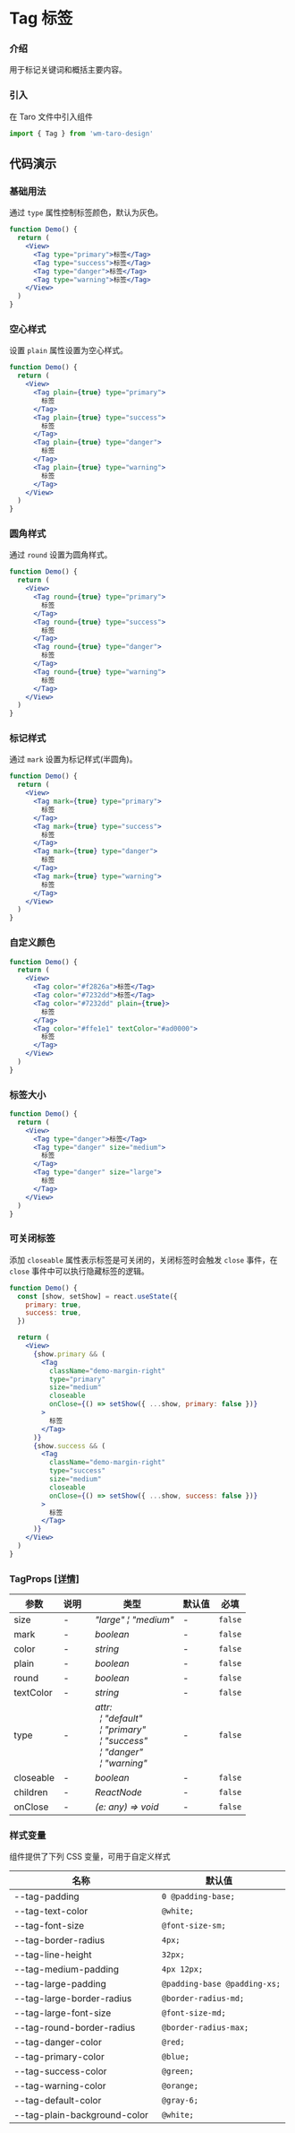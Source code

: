 # Tag 标签

### 介绍

用于标记关键词和概括主要内容。

### 引入

在 Taro 文件中引入组件

```js
import { Tag } from 'wm-taro-design'
```

## 代码演示

### 基础用法

通过 `type` 属性控制标签颜色，默认为灰色。

```jsx
function Demo() {
  return (
    <View>
      <Tag type="primary">标签</Tag>
      <Tag type="success">标签</Tag>
      <Tag type="danger">标签</Tag>
      <Tag type="warning">标签</Tag>
    </View>
  )
}
```

### 空心样式

设置 `plain` 属性设置为空心样式。

```jsx
function Demo() {
  return (
    <View>
      <Tag plain={true} type="primary">
        标签
      </Tag>
      <Tag plain={true} type="success">
        标签
      </Tag>
      <Tag plain={true} type="danger">
        标签
      </Tag>
      <Tag plain={true} type="warning">
        标签
      </Tag>
    </View>
  )
}
```

### 圆角样式

通过 `round` 设置为圆角样式。

```jsx
function Demo() {
  return (
    <View>
      <Tag round={true} type="primary">
        标签
      </Tag>
      <Tag round={true} type="success">
        标签
      </Tag>
      <Tag round={true} type="danger">
        标签
      </Tag>
      <Tag round={true} type="warning">
        标签
      </Tag>
    </View>
  )
}
```

### 标记样式

通过 `mark` 设置为标记样式(半圆角)。

```jsx
function Demo() {
  return (
    <View>
      <Tag mark={true} type="primary">
        标签
      </Tag>
      <Tag mark={true} type="success">
        标签
      </Tag>
      <Tag mark={true} type="danger">
        标签
      </Tag>
      <Tag mark={true} type="warning">
        标签
      </Tag>
    </View>
  )
}
```

### 自定义颜色

```jsx
function Demo() {
  return (
    <View>
      <Tag color="#f2826a">标签</Tag>
      <Tag color="#7232dd">标签</Tag>
      <Tag color="#7232dd" plain={true}>
        标签
      </Tag>
      <Tag color="#ffe1e1" textColor="#ad0000">
        标签
      </Tag>
    </View>
  )
}
```

### 标签大小

```jsx
function Demo() {
  return (
    <View>
      <Tag type="danger">标签</Tag>
      <Tag type="danger" size="medium">
        标签
      </Tag>
      <Tag type="danger" size="large">
        标签
      </Tag>
    </View>
  )
}
```

### 可关闭标签

添加 `closeable` 属性表示标签是可关闭的，关闭标签时会触发 `close` 事件，在 `close` 事件中可以执行隐藏标签的逻辑。

```jsx
function Demo() {
  const [show, setShow] = react.useState({
    primary: true,
    success: true,
  })

  return (
    <View>
      {show.primary && (
        <Tag
          className="demo-margin-right"
          type="primary"
          size="medium"
          closeable
          onClose={() => setShow({ ...show, primary: false })}
        >
          标签
        </Tag>
      )}
      {show.success && (
        <Tag
          className="demo-margin-right"
          type="success"
          size="medium"
          closeable
          onClose={() => setShow({ ...show, success: false })}
        >
          标签
        </Tag>
      )}
    </View>
  )
}
```

### TagProps [[详情]](https://github.com/AntmJS/vantui/tree/main/packages/vantui/types/tag.d.ts)

| 参数      | 说明 | 类型                                                                                                                                                                                                                                                                                        | 默认值 | 必填    |
| --------- | ---- | ------------------------------------------------------------------------------------------------------------------------------------------------------------------------------------------------------------------------------------------------------------------------------------------- | ------ | ------- |
| size      | -    | _&nbsp;&nbsp;"large"&nbsp;&brvbar;&nbsp;"medium"<br/>_                                                                                                                                                                                                                                      | -      | `false` |
| mark      | -    | _&nbsp;&nbsp;boolean<br/>_                                                                                                                                                                                                                                                                  | -      | `false` |
| color     | -    | _&nbsp;&nbsp;string<br/>_                                                                                                                                                                                                                                                                   | -      | `false` |
| plain     | -    | _&nbsp;&nbsp;boolean<br/>_                                                                                                                                                                                                                                                                  | -      | `false` |
| round     | -    | _&nbsp;&nbsp;boolean<br/>_                                                                                                                                                                                                                                                                  | -      | `false` |
| textColor | -    | _&nbsp;&nbsp;string<br/>_                                                                                                                                                                                                                                                                   | -      | `false` |
| type      | -    | _&nbsp;&nbsp;attr:<br/>&nbsp;&nbsp;&nbsp;&nbsp;&brvbar;&nbsp;"default"<br/>&nbsp;&nbsp;&nbsp;&nbsp;&brvbar;&nbsp;"primary"<br/>&nbsp;&nbsp;&nbsp;&nbsp;&brvbar;&nbsp;"success"<br/>&nbsp;&nbsp;&nbsp;&nbsp;&brvbar;&nbsp;"danger"<br/>&nbsp;&nbsp;&nbsp;&nbsp;&brvbar;&nbsp;"warning"<br/>_ | -      | `false` |
| closeable | -    | _&nbsp;&nbsp;boolean<br/>_                                                                                                                                                                                                                                                                  | -      | `false` |
| children  | -    | _&nbsp;&nbsp;ReactNode<br/>_                                                                                                                                                                                                                                                                | -      | `false` |
| onClose   | -    | _&nbsp;&nbsp;(e:&nbsp;any)&nbsp;=>&nbsp;void<br/>_                                                                                                                                                                                                                                          | -      | `false` |

### 样式变量

组件提供了下列 CSS 变量，可用于自定义样式

| 名称                         | 默认值                        |
| ---------------------------- | ----------------------------- |
| --tag-padding                | ` 0 @padding-base;`           |
| --tag-text-color             | ` @white;`                    |
| --tag-font-size              | ` @font-size-sm;`             |
| --tag-border-radius          | ` 4px;`                       |
| --tag-line-height            | ` 32px;`                      |
| --tag-medium-padding         | ` 4px 12px;`                  |
| --tag-large-padding          | ` @padding-base @padding-xs;` |
| --tag-large-border-radius    | ` @border-radius-md;`         |
| --tag-large-font-size        | ` @font-size-md;`             |
| --tag-round-border-radius    | ` @border-radius-max;`        |
| --tag-danger-color           | ` @red;`                      |
| --tag-primary-color          | ` @blue;`                     |
| --tag-success-color          | ` @green;`                    |
| --tag-warning-color          | ` @orange;`                   |
| --tag-default-color          | ` @gray-6;`                   |
| --tag-plain-background-color | ` @white;`                    |

